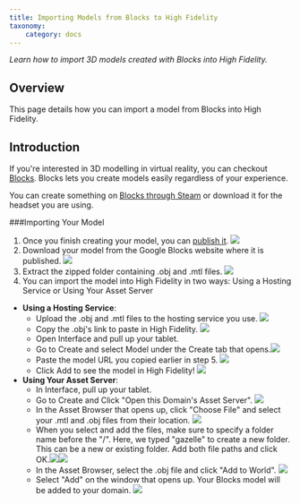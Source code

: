 ```yaml
---
title: Importing Models from Blocks to High Fidelity
taxonomy:
    category: docs
---
```


*Learn how to import 3D models created with Blocks into High Fidelity.*

## Overview

This page details how you can import a model from Blocks into High Fidelity. 



## Introduction

If you're interested in 3D modelling in virtual reality, you can checkout [Blocks](https://vr.google.com/blocks/). Blocks lets you create models easily regardless of your experience. 

You can create something on [Blocks through Steam](http://store.steampowered.com/app/533970/Blocks_by_Google/) or download it for the headset you are using. 

###Importing Your Model

1. Once you finish creating  your model, you can [publish it](https://vr.google.com/u/0/objects/2qIpIn0ZDjZ). ![](blocks-1.png)
2. Download your model from the Google Blocks website where it is published. ![](block-8.png)
3. Extract the zipped folder containing .obj and .mtl files. ![](blocks-2.png) 
4. You can import the model into High Fidelity in two ways: Using a Hosting Service or Using Your Asset Server
  * **Using a Hosting Service**:
    * Upload the .obj and .mtl files to the hosting service you use. ![](blocks-3.png)
    * Copy the .obj's link to paste in High Fidelity. ![](blocks-4.png)
    * Open Interface and pull up your tablet. 
    * Go to Create and select Model under the Create tab that opens.![](blocks-5.png)
    * Paste the model URL you copied earlier in step 5. ![](blocks-6.png) 
    * Click Add to see the model in High Fidelity! ![](blocks-7.png)
  * **Using Your Asset Server**:
    *  In Interface, pull up your tablet.
    *  Go to Create and Click "Open this Domain's Asset Server". ![](open-asset-server.PNG)
    *  In the Asset Browser that opens up, click "Choose File" and select your .mtl and .obj files from their location. ![](choose-files.PNG)
    *  When you select and add the files, make sure to specify a folder name before the "/". Here, we typed "gazelle" to create a new folder. This can be a new or existing folder. Add both file paths and click OK.![](path1.PNG)![](path2.PNG)
    *  In the Asset Browser, select the .obj file and click "Add to World". ![](asset-browser.PNG)
    *  Select "Add" on the window that opens up. Your Blocks model will be added to your domain. ![](add-to-world.PNG)






